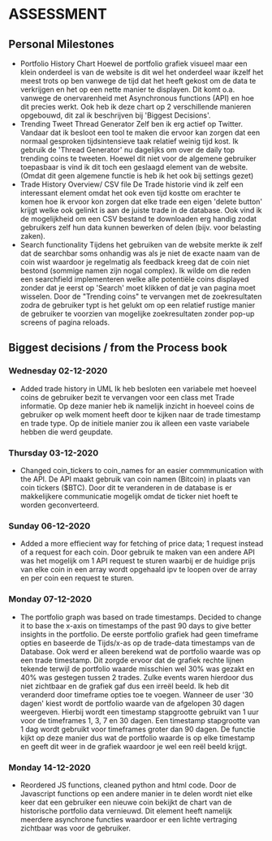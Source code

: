 # ASSESSMENT
## Personal Milestones
- Portfolio History Chart
Hoewel de portfolio grafiek visueel maar een klein onderdeel is van de website is dit wel het onderdeel waar ikzelf het meest trots op ben vanwege de tijd dat het heeft gekost om de data te verkrijgen en het op een nette manier te displayen. Dit komt o.a. vanwege de onervarenheid met Asynchronous functions (API) en hoe dit precies werkt. Ook heb ik deze chart op 2 verschillende manieren opgebouwd, dit zal ik beschrijven bij 'Biggest Decisions'.
- Trending Tweet Thread Generator
Zelf ben ik erg actief op Twitter. Vandaar dat ik besloot een tool te maken die ervoor kan zorgen dat een normaal gesproken tijdsintensieve taak relatief weinig tijd kost. Ik gebruik de 'Thread Generator' nu dagelijks om over de daily top trending coins te tweeten. Hoewel dit niet voor de algemene gebruiker toepasbaar is vind ik dit toch een geslaagd element van de website. (Omdat dit geen algemene functie is heb ik het ook bij settings gezet)
- Trade History Overview/ CSV file
De Trade historie vind ik zelf een interessant element omdat het ook even tijd kostte om erachter te komen hoe ik ervoor kon zorgen dat elke trade een eigen 'delete button' krijgt welke ook gelinkt is aan de juiste trade in de database. Ook vind ik de mogelijkheid om een CSV bestand te downloaden erg handig zodat gebruikers zelf hun data kunnen bewerken of delen (bijv. voor belasting zaken). 
- Search functionality
Tijdens het gebruiken van de website merkte ik zelf dat de searchbar soms onhandig was als je niet de exacte naam van de coin wist waardoor je regelmatig als feedback kreeg dat de coin niet bestond (sommige namen zijn nogal complex). Ik wilde om die reden een searchfield implementeren welke alle potentiële coins displayed zonder dat je eerst op 'Search' moet klikken of dat je van pagina moet wisselen. Door de "Trending coins" te vervangen met de zoekresultaten zodra de gebruiker typt is het gelukt om op een relatief rustige manier de gebruiker te voorzien van mogelijke zoekresultaten zonder pop-up screens of pagina reloads.

## Biggest decisions / from the Process book
### Wednesday 02-12-2020
- Added trade history in UML
Ik heb besloten een variabele met hoeveel coins de gebruiker bezit te vervangen voor een class met Trade informatie. Op deze manier heb ik namelijk inzicht in hoeveel coins de gebruiker op welk moment heeft door te kijken naar de trade timestamp en trade type. Op de initiele manier zou ik alleen een vaste variabele hebben die werd geupdate.

### Thursday 03-12-2020
- Changed coin_tickers to coin_names for an easier commmunication with the API.
De API maakt gebruik van coin namen (Bitcoin) in plaats van coin tickers ($BTC). Door dit te veranderen in de database is er makkelijkere communicatie mogelijk omdat de ticker niet hoeft te worden geconverteerd.

### Sunday 06-12-2020
- Added a more effiecient way for fetching of price data; 1 request instead of a request for each coin.
Door gebruik te maken van een andere API was het mogelijk om 1 API request te sturen waarbij er de huidige prijs van elke coin in een array wordt opgehaald ipv te loopen over de array en per coin een request te sturen.

### Monday 07-12-2020 
- The portfolio graph was based on trade timestamps. Decided to change it to base the x-axis on timestamps of the past 90 days to give better insights in the portfolio.
De eerste portfolio grafiek had geen timeframe opties en baseerde de Tijds/x-as op de trade-data timestamps van de Database. Ook werd er alleen berekend wat de portfolio waarde was op een trade timestamp. Dit zorgde ervoor dat de grafiek rechte lijnen tekende terwijl de portfolio waarde misschien wel 30% was gezakt en 40% was gestegen tussen 2 trades. Zulke events waren hierdoor dus niet zichtbaar en de grafiek gaf dus een irreël beeld.
Ik heb dit veranderd door timeframe opties toe te voegen. Wanneer de user '30 dagen' kiest wordt de portfolio waarde van de afgelopen 30 dagen weergeven. Hierbij wordt een timestamp stapgrootte gebruikt van 1 uur voor de timeframes 1, 3, 7 en 30 dagen. Een timestamp stapgrootte van 1 dag wordt gebruikt voor timeframes groter dan 90 dagen. De functie kijkt op deze manier dus wat de portfolio waarde is op elke timestamp en geeft dit weer in de grafiek waardoor je wel een reël beeld krijgt.

### Monday 14-12-2020
- Reordered JS functions, cleaned python and html code.
Door de Javascript functions op een andere manier in te delen wordt niet elke keer dat een gebruiker een nieuwe coin bekijkt de chart van de historische portfolio data vernieuwd. Dit element heeft namelijk meerdere asynchrone functies waardoor er een lichte vertraging zichtbaar was voor de gebruiker.